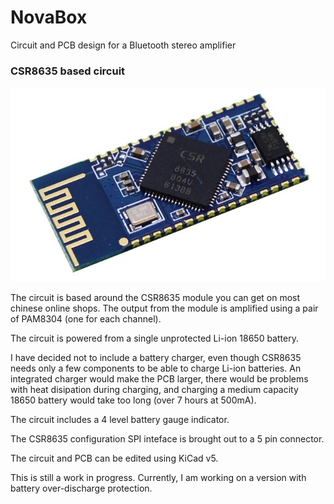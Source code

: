 # NovaBox
Circuit and PCB design for a Bluetooth stereo amplifier

### CSR8635 based circuit

![CSR8635 module](docs/CSR8635_module.jpg)

The circuit is based around the CSR8635 module you can get on most chinese online shops. The output from the module is amplified using a pair of PAM8304 (one for each channel).

The circuit is powered from a single unprotected Li-ion 18650 battery.

I have decided not to include a battery charger, even though CSR8635 needs only a few components to be able to charge Li-ion batteries. An integrated charger would make the PCB larger, there would be problems with heat disipation during charging, and charging a medium capacity 18650 battery would take too long (over 7 hours at 500mA).

The circuit includes a 4 level battery gauge indicator.

The CSR8635 configuration SPI inteface is brought out to a 5 pin connector.

The circuit and PCB can be edited using KiCad v5.

This is still a work in progress. Currently, I am working on a version with battery over-discharge protection.